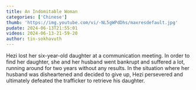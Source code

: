 ```yaml
---
title: An Indomitable Woman
categories: ['Chinese']
thumb: 'https://img.youtube.com/vi/-NL5gWPdDhs/maxresdefault.jpg'
pudate: 2024-06-13T21:55:01
videos: 2024-06-13-21-59-20
author: tin-sokhavuth
---
```

Hezi lost her six-year-old daughter at a communication meeting. In order to find her daughter, she and her husband went bankrupt and suffered a lot, running around for two years without any results. In the situation where her husband was disheartened and decided to give up, Hezi persevered and ultimately defeated the trafficker to retrieve his daughter.